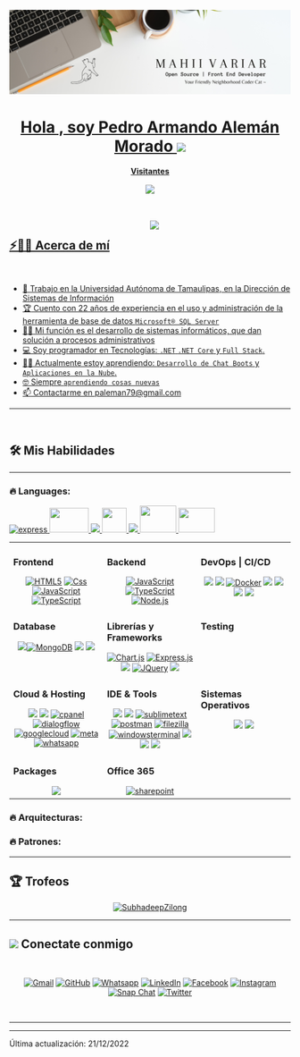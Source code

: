 <a href="#" target="_blank"><img src="https://github.com/mahiiverse1/mahiiverse1/blob/main/mahii-header.png" />
<h1 align="center">Hola , soy Pedro Armando Alemán Morado 
  <img src="https://media.giphy.com/media/hvRJCLFzcasrR4ia7z/giphy.gif" width="35">
</h1>

<div align="center">
 <b style = {font-weight: 600}>Visitantes</b>

<p align="center"><img align="center" src="https://profile-counter.glitch.me/{kaustav202}/count.svg" /></p> 
<br>
</div>

<br>

<img src="https://user-images.githubusercontent.com/89788120/167628634-549d2bdd-609e-4275-85af-1e1974da64ca.gif" width="50%" align="right" />

## ⚡🙋‍♂️ Acerca de mí

</br>

- :school: Trabajo en la Universidad Autónoma de Tamaulipas, en la Dirección de Sistemas de Información
- :trophy: Cuento con 22 años de experiencia en el uso y administración de la herramienta de base de datos `Microsoft® SQL Server`
- :technologist: Mi función es el desarrollo de sistemas informáticos, que dan solución a procesos administrativos
- :computer: Soy programador en Tecnologías: `.NET` `.NET Core` y `Full Stack`.
- :student: Actualmente estoy aprendiendo: `Desarrollo de Chat Boots` y `Aplicaciones en la Nube`.
- :nerd_face: Siempre `aprendiendo cosas nuevas`
- :mailbox: Contactarme en paleman79@gmail.com

<hr>
</br>


## 🛠️ Mis Habilidades
<hr>

### 🔥 Languages:

<p align="left"> 
    <a href="https://www.cprogramming.com/" target="_blank"> <img src="https://img.icons8.com/color/452/c-programming.png" alt="express" width="44" height="44"/> </a>
    <a href="#" target="_blank"> <img src="https://nsdarabia.com/customers_demos/new_Nouveltech/images/VB.jpg" width="70" height="44"/> </a>
    <a href="https://developer.mozilla.org/en-US/docs/Web/JavaScript" target="_blank"> <img src="https://img.icons8.com/color/48/000000/javascript.png"/> </a> 
    <a href="https://www.w3.org/html/" target="_blank"> <img src="https://img.icons8.com/color/48/000000/html-5.png" width="44" height="44"/> </a> 
    <a href="https://www.w3schools.com/css/" target="_blank"> <img src="https://img.icons8.com/color/48/000000/css3.png"/> </a> 
     <a href="#" target="_blank"> <img src="https://wwwen.uni.lu/var/storage/images/media/images/delphi_logo_2014_11474784/1175152-1-fre-FR/delphi_logo_2014_11474784.jpg"  width="65" height="48"/> </a>
    <a href="#" target="_blank"> <img src="https://usercontent.one/wp/ocs-consulting.nl/wp-content/uploads/2018/04/powerbuilder-icon.png?media=1658845088" width="65" height="44"/> </a> 
   
</p>

<table><tbody><tr><td valign="top" width="33%">
  
### Frontend
              
<div align="center"><a href="https://en.wikipedia.org/wiki/HTML5" target="_blank"><img src="https://profilinator.rishav.dev/skills-assets/html5-original-wordmark.svg" alt="HTML5" height="50"></a> <a href="https://www.w3schools.com/css/" target="_blank"><img src="https://profilinator.rishav.dev/skills-assets/css3-original-wordmark.svg" alt="Css" height="50"></a> <a href="https://www.javascript.com/" target="_blank"><img src="https://profilinator.rishav.dev/skills-assets/javascript-original.svg" alt="JavaScript" height="50"></a> <a href="https://www.typescriptlang.org/" target="_blank"><img src="https://profilinator.rishav.dev/skills-assets/typescript-original.svg" alt="TypeScript" height="50"></a></div></td><td valign="top" width="33%">
  
### Backend
  
<div align="center">
	<a href="https://www.javascript.com/" target="_blank"><img src="https://profilinator.rishav.dev/skills-assets/javascript-original.svg" alt="JavaScript" height="50"></a>
	<a href="https://www.typescriptlang.org/" target="_blank"><img src="https://profilinator.rishav.dev/skills-assets/typescript-original.svg" alt="TypeScript" height="50"></a>
	<a href="https://nodejs.org/" target="_blank"><img src="https://upload.wikimedia.org/wikipedia/commons/d/d9/Node.js_logo.svg" alt="Node.js" height="50"></a></div>
  
</td><td valign="top" width="33%">
  
 ### DevOps | CI/CD
  
<div align="center"><a href="https://azure.microsoft.com/es-es/products/devops/" target="_blank"><img src="https://tydw.files.wordpress.com/2019/04/team-foundation-server-express-2017.png" height="50"></a> <a href="https://azure.microsoft.com/es-es/products/devops/" target="_blank"><img src="https://miro.medium.com/max/1400/1*8orwInnxqPRhrcKf9aOo9Q.webp" height="50"></a> <a href="https://www.docker.com/" target="_blank"><img src="https://profilinator.rishav.dev/skills-assets/docker-original-wordmark.svg" alt="Docker" height="50"></a> <a href="https://git-scm.com/" target="_blank"><img src="https://git-scm.com/images/logos/2color-lightbg@2x.png" height="50"></a> <a href="https://about.gitlab.com/" target="_blank"><img src="https://cdn.icon-icons.com/icons2/2415/PNG/512/gitlab_original_wordmark_logo_icon_146504.png" height="50"></a> <a href="https://github.com/features/actions" target="_blank"><img src="https://miro.medium.com/max/456/0*co0wSjYRkrtl9V9f.webp" height="50"></a> <a href="https://github.com/" target="_blank"><img src="https://1000logos.net/wp-content/uploads/2021/05/GitHub-logo.png" height="50"></a></div>
</td></tr><tr><td valign="top" width="33%">
  
### Database
  
<div align="center">
	<a href="https://www.microsoft.com/es-mx/sql-server/sql-server-downloads" target="_blank"><img src="https://www.abd.es/wp-content/uploads/2018/11/sql-server-logo.png" height="50"></a><a href="https://www.mongodb.com/" target="_blank"><img src="https://profilinator.rishav.dev/skills-assets/mongodb-original-wordmark.svg" alt="MongoDB" height="50"></a>
	<a href="https://redis.io/" target="_blank"><img src="https://1000marcas.net/wp-content/uploads/2021/06/Redis-Logo.png" height="50"></a>
	<a href="#" target="_blank"><img src="https://miro.medium.com/max/828/1*HFlYgB6gVLc4Su9HsB9MZg.webp" height="50"></a>
</div>
</td><td valign="top" width="33%">
 
### Librer&iacute;as y Frameworks
  
<div align="center">
	<a href="https://www.chartjs.org/" target="_blank"><img src="https://profilinator.rishav.dev/skills-assets/logo-title.svg" alt="Chart.js" height="50"></a>
	<a href="https://expressjs.com/" target="_blank"><img src="https://profilinator.rishav.dev/skills-assets/express-original-wordmark.svg" alt="Express.js" height="50"></a>
	<a href="https://getbootstrap.com/docs/5.0/components/buttons/" target="_blank"><img height="50px" src="https://camo.githubusercontent.com/dc657800d770f9f6a3be2c87d262cfd75f86ab2988a74861792f336658fffac6/68747470733a2f2f7777772e766563746f726c6f676f2e7a6f6e652f6c6f676f732f676574626f6f7473747261702f676574626f6f7473747261702d617232312e737667" style="max-width: 100%;"></a>
	<a href="https://jquery.com/" target="_blank"><img src="https://cdn.iconscout.com/icon/free/png-256/jquery-8-1175153.png" alt="JQuery" height="50"></a>
	<a href="#" target="_blank"><img src="https://camo.githubusercontent.com/0a52f68a159b75266c4ae21683fffa9cbc1af29ea6febc2a8c9ce260a05e521d/68747470733a2f2f6564656e742e6769746875622e696f2f537570657254696e7949636f6e732f696d616765732f7376672f616e67756c61722e737667" height="50"></a>	
</div>
</td><td valign="top" width="33%">
	
### Testing

<div align="center"><br></div>
</td></tr><tr><td valign="top" width="33%">
  
### Cloud &amp; Hosting

<div align="center">
<a href="https://pages.github.com/" target="_blank"><img src="https://theaveragenz.com/wp-content/uploads/2021/07/3uy5od7tw2jf4fh7ldlv-800x400.jpeg" height="50"></a>
<a href="https://firebase.google.com/?hl=es" target="_blank"><img src="https://firebase.google.com/static/images/brand-guidelines/logo-standard.png" height="50"></a> 
<a href="https://cpanel.net/" rel="nofollow"><img height="50" src="https://camo.githubusercontent.com/b75c9b14fe67dd0d490d7b7b5f1054b6c2b08bb0acc2ce13f99d1096355969ef/68747470733a2f2f696d672e736869656c64732e696f2f62616467652f2d6370616e656c2d77686974653f6c6f676f3d6370616e656c266c6f676f436f6c6f723d464636433243267374796c653d666f722d7468652d6261646765" alt="cpanel" style="max-width: 100%;"></a>
<a href="#" rel="nofollow"><img height="50" src="https://upload.wikimedia.org/wikipedia/en/c/c7/Dialogflow_logo.svg" alt="dialogflow"  style="max-width: 100%;"></a>
<a href="#" rel="nofollow"><img height="50" src="https://www.tuxcloud.com/wp-content/uploads/google-cloud-300x180.jpg" alt="googlecloud"  style="max-width: 100%;"></a>
<a href="#" rel="nofollow"><img height="50" src="https://upload.wikimedia.org/wikipedia/commons/a/ab/Meta-Logo.png" alt="meta"  style="max-width: 100%;"></a>
<a href="#" rel="nofollow"><img height="50" src="https://xegmenta.com/wp-content/uploads/2019/03/whatsapp-business-api-1-opt.png" alt="whatsapp"  style="max-width: 100%;"></a>
</div>	
</td><td valign="top" width="33%">
  
### IDE &amp; Tools
  
<div align="center">
	<a href="#" target="_blank"><img src="https://anthoncode.com/wp-content/uploads/2019/01/visual-studio-2012-logo-png.png?is-pending-load=1" height="50" /></a>
	<a href="#" target="_blank"><img src="https://codersera.com/blog/wp-content/uploads/2019/08/visual-studio-code-codersera.jpg" height="50" /></a>	
	<a href="https://www.sublimetext.com/" target="_blank"><img height="50"  src="https://img.shields.io/badge/-sublime_text-white?logo=sublimetext&logoColor=FF9800&style=for-the-badge" alt="sublimetext"/></a>
<a href="https://www.postman.com/" target="_blank"><img height="50"  src="https://img.shields.io/badge/-postman-white?logo=postman&logoColor=FF6C37&style=for-the-badge" alt="postman"/></a>
<a href="https://filezilla-project.org/filezilla_pro.php" target="_blank"><img height="50" src="https://img.shields.io/badge/-filezilla-white?logo=filezilla&logoColor=BF0000&style=for-the-badge" alt="filezilla"/></a>
<a href="https://github.com/microsoft/terminal" target="_blank"><img height="50"  src="https://d1fmx1rbmqrxrr.cloudfront.net/zdnet/optim/i/edit/ne/2020/02/powershell_logo_620__w630.jpg" alt="windowsterminal"/></a>
<a href="https://powerbi.microsoft.com/es-mx/" target="_blank"><img height="50" src="https://www.intecno.cl/wp-content/uploads/2020/07/Logo-cuadrado-con-letra-Power-BI.png"/></a>	
<a href="#" target="_blank"><img height="50" src="https://brandeps.com/logo-download/N/Npm-logo-vector-01.svg"/></a>
<a href="#" target="_blank"><img height="50" src="https://camo.githubusercontent.com/3a61a49321fba37513904864aee93be1873b05f2cb84b9c13a5dfbb534ac17fa/68747470733a2f2f6564656e742e6769746875622e696f2f537570657254696e7949636f6e732f696d616765732f7376672f736173732e737667"/></a>
</div>
</td><td valign="top" width="33%">
  
### Sistemas Operativos
  
<div align="center"><a href="https://www.microsoft.com/es-mx/software-download/windows10" target="_blank"><img src="https://www.linuxadictos.com/wp-content/uploads/windows-10-logo.jpg.webp" height="50"></a> <a href="https://ubuntu.com/wsl" target="_blank"><img src="https://upload.wikimedia.org/wikipedia/commons/7/76/Ubuntu-logo-2022.svg" height="50"></a></div>
</td></tr><tr><td valign="top" width="33%">
  
### Packages

<div align="center">
	<a href="https://pages.github.com/" target="_blank"><img src="https://theaveragenz.com/wp-content/uploads/2021/07/3uy5od7tw2jf4fh7ldlv-800x400.jpeg" height="50"></a>
</div>	
</td><td valign="top" width="33%">  
	
### Office 365
	
<div align="center">
	<a href="#" target="_blank"><img src="https://cdn.icon-icons.com/icons2/2397/PNG/96/microsoft_sharepoint_logo_office_icon_145722.png" alt="sharepoint" height="50"></a>
</div>
</td><td valign="top" width="33%">
		
<div align="center">
</div>
</td></tr></tbody></table>


### 🔥 Arquitecturas:

<p align="left"> 
    
</p>

### 🔥 Patrones:

<p align="left"> 
    
</p>

<hr>

## :trophy: Trofeos

<p align="center"><a href="https://github.com/ryo-ma/github-profile-trophy"><img src="https://github-profile-trophy.vercel.app/?username=SubhadeepZilong&layout=compact&theme=algolia" alt="SubhadeepZilong" /></a> </p>

<hr>


	
## <img src="https://media.giphy.com/media/iY8CRBdQXODJSCERIr/giphy.gif" width="30px"> Conectate conmigo
</br>

<p align="center">
	<a href="mailto:paleman79@gmail.com"><img img src="https://img.shields.io/badge/gmail-%23EA4335.svg?style=plastic&logo=gmail&logoColor=white" alt="Gmail"/></a>
	<a href="https://github.com/pedroaleman"><img src="https://img.shields.io/badge/github-%23181717.svg?style=plastic&logo=github&logoColor=white" alt="GitHub"/></a>
	<a href="https://wa.me/0528342475490"><img src="https://img.shields.io/badge/whatsapp-%2325D366.svg?style=plastic&logo=whatsapp&logoColor=white" alt="Whatsapp"/></a>
	<a href="https://www.linkedin.com/in/pedro-armando-66a3b41a9"><img src="https://img.shields.io/badge/linkedin-%230A66C2.svg?style=plastic&logo=linkedin&logoColor=white" alt="LinkedIn"/></a>
	<a href="https://www.facebook.com/pedroarmando.alemanmorado"><img src="https://img.shields.io/badge/facebook-%231877F2.svg?style=plastic&logo=facebook&logoColor=white" alt="Facebook"/></a>
	<a href="https://www.instagram.com/ahmed_7oskaa/"><img src="https://img.shields.io/badge/instagram-%23E4405F.svg?style=plastic&logo=instagram&logoColor=white" alt="Instagram"/></a>
	<a href="https://msng.link/o/?ahmed.7oskaa=sc"><img src="https://img.shields.io/badge/snapchat-%23FFFC00.svg?style=plastic&logo=snapchat&logoColor=black" alt="Snap Chat"/></a>
	<a href = 'https://twitter.com/pedroaleman79'><img src="https://img.shields.io/badge/Twitter-%231DA1F2.svg?style=plastic&logo=Twitter&logoColor=white" alt="Twitter"/></a>  
</p>

<br>



<hr>

-----
Última actualización: 21/12/2022
